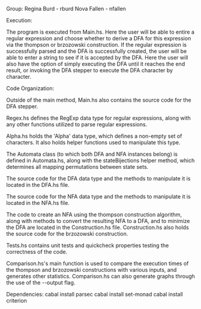 Group:
Regina Burd - rburd
Nova Fallen - nfallen

Execution: 

The program is executed from Main.hs. Here the user will be able to entire a regular expression and
choose whether to derive a DFA for this expression via the thompson or brzozowski construction. If
the regular expression is successfully parsed and the DFA is successfully created, the user will be able
to enter a string to see if it is accepted by the DFA. Here the user will also have the option of simply executing
the DFA until it reaches the end result, or invoking the DFA stepper to execute the DFA character by character.

Code Organization:

Outside of the main method, Main.hs also contains the source code for the DFA stepper. 

Regex.hs defines the RegExp data type for regular expressions, along with any other functions 
utilized to parse regular expressions.

Alpha.hs holds the 'Alpha' data type, which defines a non-empty set of characters. It also holds 
helper functions used to manipulate this type.

The Automata class (to which both DFA and NFA instances belong) is defined in Automata.hs, 
along with the stateBijections helper method, which determines all mapping permutations between state sets.

The source code for the DFA data type and the methods to manipulate it is located in the DFA.hs file. 

The source code for the NFA data type and the methods to manipulate it is located in the NFA.hs file.

The code to create an NFA using the thompson construction algorithm, along with methods to convert the 
resulting NFA to a DFA, and to minimize the DFA are located in the Construction.hs file. 
Construction.hs also holds the source code for the brzozowski construction.   

Tests.hs contains unit tests and quickcheck properties testing the correctness of the code. 

Comparison.hs's main function is used to compare the execution times of the thompson and brzozowski constructions with
various inputs, and generates other statistics. Comparison.hs can also generate graphs through the use of the --output flag.


Dependencies: 
cabal install parsec
cabal install set-monad
cabal install criterion